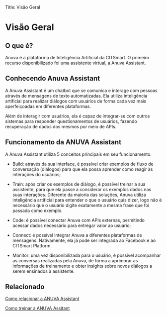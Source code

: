 Title: Visão Geral
# Visão Geral


O que é?
--------

Anuva é a plataforma de Inteligência Artificial da CITSmart. O primeiro recurso disponibilizado foi uma assistente virtual, a Anuva Assistant.

Conhecendo Anuva Assistant
-----------------------

A Anuva Assistant é um chatbot que se comunica e interage com pessoas através de mensagens de texto automatizadas. Ela utiliza inteligência artificial para realizar diálogos com usuários de forma cada vez mais aperfeiçoadas em diferentes plataformas.

Além de interagir com usuários, ela é capaz de integrar-se com outros sistemas para responder questionamentos de usuários, fazendo recuperação de dados dos mesmos por meio de APIs.

Funcionamento da ANUVA Assistant
----------------------------

A Anuva Assistant utiliza 5 conceitos principais em seu funcionamento:

- Build: através da sua interface, é possível criar exemplos de fluxo de conversação (diálogos) para que ela possa aprender como reagir às interações do usuários;

- Train: após criar os exemplos de diálogo, é possível treinar a sua assistente, para que ela passe a considerar os exemplos dados nas suas interações. Diferente da maioria das soluções, Anuva utiliza inteligência artificial para entender o que o usuário quis dizer, logo não é necessário que o usuário digite exatamente a mesma frase que foi passada como exemplo.

- Code: é possível conectar Anuva com APIs externas, permitindo acessar dados necessário para entregar valor ao usuário;

- Connect: é possível integrar Anuva a diferentes plataformas de mensagens. Nativamente, ela já pode ser integrada ao Facebook e ao CITSmart Platform.

- Monitor: uma vez disponibilizada para o usuário, é possível acompanhar as conversas realizadas pela Anuva, de forma a aprimorar as informações de treinamento e obter insights sobre novos diálogos a serem ensinados à assistente.

Relacionado
----------

[Como relacionar a ANUVA Assistant](  )

[Como treinar a ANUVA Assitant](  )
